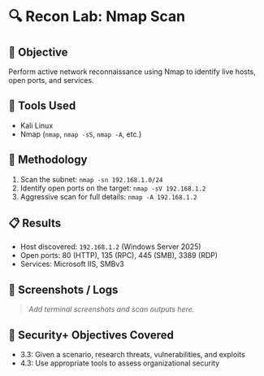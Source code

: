 # 🔍 Recon Lab: Nmap Scan

## 🧪 Objective
Perform active network reconnaissance using Nmap to identify live hosts, open ports, and services.

## 🧰 Tools Used
- Kali Linux
- Nmap (`nmap`, `nmap -sS`, `nmap -A`, etc.)

## 🧠 Methodology
1. Scan the subnet: `nmap -sn 192.168.1.0/24`
2. Identify open ports on the target: `nmap -sV 192.168.1.2`
3. Aggressive scan for full details: `nmap -A 192.168.1.2`

## 📋 Results
- Host discovered: `192.168.1.2` (Windows Server 2025)
- Open ports: 80 (HTTP), 135 (RPC), 445 (SMB), 3389 (RDP)
- Services: Microsoft IIS, SMBv3

## 📎 Screenshots / Logs
> _Add terminal screenshots and scan outputs here._

## 🔐 Security+ Objectives Covered
- 3.3: Given a scenario, research threats, vulnerabilities, and exploits
- 4.3: Use appropriate tools to assess organizational security
